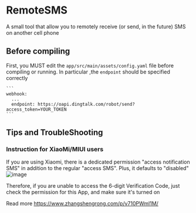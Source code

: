 # RemoteSMS
A small tool that allow you to remotely receive (or send, in the future) SMS on another cell phone


## Before compiling
First, you MUST edit the `app/src/main/assets/config.yaml` file before compiling or running. In particular ,the `endpoint` should be specified correctly

    ```
    webhook:
      ...
      endpoint: https://oapi.dingtalk.com/robot/send?access_token=YOUR_TOKEN
    ```

## Tips and TroubleShooting
### Instruction for XiaoMi/MIUI users 
If you are using Xiaomi, there is a dedicated permission "access notification SMS" in addition to the regular "access SMS". Plus, it defaults to "disabled" 
![image](https://user-images.githubusercontent.com/8603485/120455102-0b465900-c3c7-11eb-9d39-ae30f0f01c8d.png)

Therefore, if you are unable to access the 6-digit Verification Code, just check the permission for this App, and make sure it's turned on

Read more https://www.zhangshengrong.com/p/v710PWml1M/
